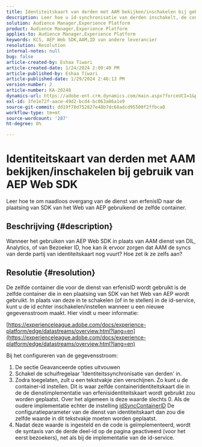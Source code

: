 ```yaml
---
title: Identiteitskaart van derden met AAM bekijken/inschakelen bij gebruik van AEP Web SDK
description: Leer hoe u id-synchronisatie van derden inschakelt, de container-id instelt in een nieuwe gegevensstroom en code implementeert voor effectieve synchronisatie.
solution: Audience Manager,Experience Platform
product: Audience Manager,Experience Platform
applies-to: Audience Manager,Experience Platform
keywords: KCS, AEP Web SDK,AAM,ID van andere leverancier
resolution: Resolution
internal-notes: null
bug: false
article-created-by: Eshaa Tiwari
article-created-date: 1/24/2024 2:09:49 PM
article-published-by: Eshaa Tiwari
article-published-date: 1/29/2024 2:46:13 PM
version-number: 2
article-number: KA-20248
dynamics-url: https://adobe-ent.crm.dynamics.com/main.aspx?forceUCI=1&pagetype=entityrecord&etn=knowledgearticle&id=49c7e139-c2ba-ee11-a569-6045bd006268
exl-id: 3fe1e72f-aace-49d2-bcd4-bc063a86a1e9
source-git-commit: dd19f78d752827e48b7dc68adcd95500f2ffbca0
workflow-type: tm+mt
source-wordcount: '287'
ht-degree: 0%

---
```


# Identiteitskaart van derden met AAM bekijken/inschakelen bij gebruik van AEP Web SDK


Leer hoe te om naadloos overgang van de dienst van erfenisID naar de plaatsing van SDK van het Web van AEP gebruikend de zelfde container.

## Beschrijving {#description}

Wanneer het gebruiken van AEP Web SDK in plaats van AAM dienst van DIL, Analytics, of van Bezoeker ID, hoe kan ik ervoor zorgen dat AAM de syncs van derde partij van identiteitskaart nog vuurt? Hoe zet ik ze zelfs aan?

## Resolutie {#resolution}


De zelfde container die voor de dienst van erfenisID wordt gebruikt is de zelfde container die in een plaatsing van SDK van het Web van AEP wordt gebruikt. In plaats van deze in te schakelen (of in te stellen) in de id-service, kunt u de id echter inschakelen/instellen wanneer u een nieuwe gegevensstroom maakt. Hier vindt u meer informatie:

[https://experienceleague.adobe.com/docs/experience-platform/edge/datastreams/overview.html?lang=en](https://experienceleague.adobe.com/docs/experience-platform/edge/datastreams/overview.html?lang=en)

Bij het configureren van de gegevensstroom:

1. De sectie Geavanceerde opties uitvouwen
2. Schakel de schuifregelaar &#39;Identiteitssynchronisatie van derden&#39; in.
3. Zodra toegelaten, zult u een tekstvakje zien verschijnen. Zo kunt u de container-id instellen. Dit is waar zelfde containeridentiteitskaart die in de de dienstimplementatie van erfenisidentiteitskaart wordt gebruikt zou worden geplaatst. Over het algemeen is deze waarde slechts 0. Als de oudere implementatie echter de instelling [idSyncContainerID](https://experienceleague.adobe.com/docs/id-service/using/id-service-api/configurations/idsyncontainerid.html?lang=en) De configuratieparameter van de dienst van identiteitskaart dan zou die zelfde waarde in dit tekstvakje moeten worden geplaatst.
4. Nadat deze waarde is ingesteld en de code is geïmplementeerd, wordt de syntaxis van de derde deel-id op de pagina geactiveerd (voor het eerst bezoekers), net als bij de implementatie van de id-service.
